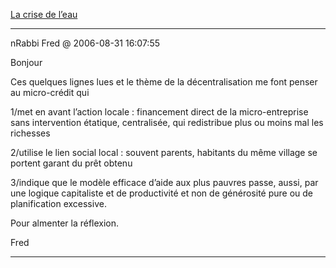 [La crise de l’eau](../../../2006/8/la-crise-de-leau.md)

---
nRabbi Fred @ 2006-08-31 16:07:55

Bonjour

Ces quelques lignes lues et le thème de la décentralisation me font penser au micro-crédit qui

1/met en avant l’action locale : financement direct de la micro-entreprise sans intervention étatique, centralisée, qui redistribue plus ou moins mal les richesses

2/utilise le lien social local : souvent parents, habitants du même village se portent garant du prêt obtenu

3/indique que le modèle efficace d’aide aux plus pauvres passe, aussi, par une logique capitaliste et de productivité et non de générosité pure ou de planification excessive.

Pour almenter la réflexion.

Fred

---

